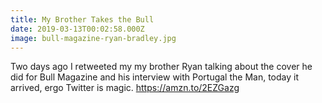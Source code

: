 ```yaml
---
title: My Brother Takes the Bull
date: 2019-03-13T00:02:58.000Z
image: bull-magazine-ryan-bradley.jpg
---
```

Two days ago I retweeted my my brother Ryan talking about the cover he did for Bull Magazine and his interview with Portugal the Man, today it arrived, ergo Twitter is magic. https://amzn.to/2EZGazg
